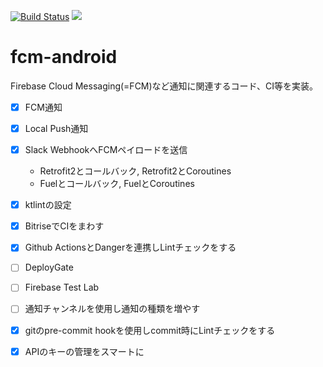 [![Build Status](https://app.bitrise.io/app/2cbe9beac1c1608b/status.svg?token=XC2UU4SVXH0riraHDOROvQ&branch=master)](https://app.bitrise.io/app/2cbe9beac1c1608b)
![](https://github.com/YusukeSuzuki1213/fcm-android/workflows/Run%20inspection%20on%20push/badge.svg)

# fcm-android
Firebase Cloud Messaging(=FCM)など通知に関連するコード、CI等を実装。
- [x] FCM通知
- [x] Local Push通知
- [x] Slack WebhookへFCMペイロードを送信
    - Retrofit2とコールバック, Retrofit2とCoroutines
    - Fuelとコールバック, FuelとCoroutines
- [x] ktlintの設定
- [x] BitriseでCIをまわす
- [x] Github ActionsとDangerを連携しLintチェックをする
- [ ] DeployGate
- [ ] Firebase Test Lab
- [ ] 通知チャンネルを使用し通知の種類を増やす
- [x] gitのpre-commit hookを使用しcommit時にLintチェックをする
- [x] APIのキーの管理をスマートに

